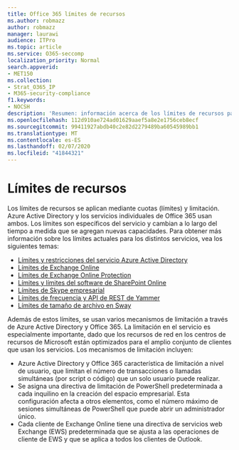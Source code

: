 ```yaml
---
title: Office 365 límites de recursos
ms.author: robmazz
author: robmazz
manager: laurawi
audience: ITPro
ms.topic: article
ms.service: O365-seccomp
localization_priority: Normal
search.appverid:
- MET150
ms.collection:
- Strat_O365_IP
- M365-security-compliance
f1.keywords:
- NOCSH
description: 'Resumen: información acerca de los límites de recursos para las distintas aplicaciones de Office 365.'
ms.openlocfilehash: 112d910ae724ad01629aaef5a8e2e1756ceb8ecf
ms.sourcegitcommit: 99411927abdb40c2e82d2279489ba60545989bb1
ms.translationtype: MT
ms.contentlocale: es-ES
ms.lasthandoff: 02/07/2020
ms.locfileid: "41844321"
---
```

# <a name="resource-limits"></a>Límites de recursos

Los límites de recursos se aplican mediante cuotas (límites) y limitación. Azure Active Directory y los servicios individuales de Office 365 usan ambos. Los límites son específicos del servicio y cambian a lo largo del tiempo a medida que se agregan nuevas capacidades. Para obtener más información sobre los límites actuales para los distintos servicios, vea los siguientes temas:

- [Límites y restricciones del servicio Azure Active Directory](https://msdn.microsoft.com/library/azure/dn764971.aspx)
- [Límites de Exchange Online](https://technet.microsoft.com/library/exchange-online-limits.aspx)
- [Límites de Exchange Online Protection](https://technet.microsoft.com/library/exchange-online-protection-limits.aspx)
- [Límites y límites del software de SharePoint Online](https://support.office.com/article/SharePoint-Online-software-boundaries-and-limits-8F34FF47-B749-408B-ABC0-B605E1F6D498)
- [Límites de Skype empresarial](https://technet.microsoft.com/library/skype-for-business-online-limits.aspx)
- [Límites de frecuencia y API de REST de Yammer](https://developer.yammer.com/docs/rest-api-rate-limits)
- [Límites de tamaño de archivo en Sway](https://support.office.com/article/File-size-limits-in-Sway-4db21bc6-b42b-499f-9272-66e089db109f)

Además de estos límites, se usan varios mecanismos de limitación a través de Azure Active Directory y Office 365. La limitación en el servicio es especialmente importante, dado que los recursos de red en los centros de recursos de Microsoft están optimizados para el amplio conjunto de clientes que usan los servicios. Los mecanismos de limitación incluyen:

- Azure Active Directory y Office 365 característica de limitación a nivel de usuario, que limitan el número de transacciones o llamadas simultáneas (por script o código) que un solo usuario puede realizar.
- Se asigna una directiva de limitación de PowerShell predeterminada a cada inquilino en la creación del espacio empresarial. Esta configuración afecta a otros elementos, como el número máximo de sesiones simultáneas de PowerShell que puede abrir un administrador único.
- Cada cliente de Exchange Online tiene una directiva de servicios web Exchange (EWS) predeterminada que se ajusta a las operaciones de cliente de EWS y que se aplica a todos los clientes de Outlook.
